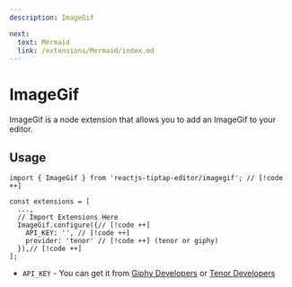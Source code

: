 ```yaml
---
description: ImageGif

next:
  text: Mermaid
  link: /extensions/Mermaid/index.md
---
```


# ImageGif

ImageGif is a node extension that allows you to add an ImageGif to your editor.

## Usage

```tsx
import { ImageGif } from 'reactjs-tiptap-editor/imagegif'; // [!code ++]

const extensions = [
  ...,
  // Import Extensions Here
  ImageGif.configure({// [!code ++]
    API_KEY: '', // [!code ++]
    provider: 'tenor' // [!code ++] (tenor or giphy)
  }),// [!code ++]
];
```

- `API_KEY` -  You can get it from [Giphy Developers](https://developers.giphy.com/) or  [Tenor Developers](https://tenor.com/)
